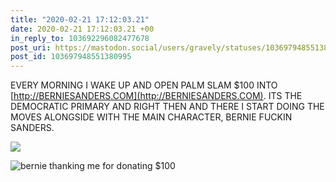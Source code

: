 ```yaml
---
title: "2020-02-21 17:12:03.21"
date: 2020-02-21 17:12:03.21 +00
in_reply_to: 103692296082477678
post_uri: https://mastodon.social/users/gravely/statuses/103697948551380995
post_id: 103697948551380995
---
```

EVERY MORNING I WAKE UP AND OPEN PALM SLAM $100 INTO [http://BERNIESANDERS.COM](http://BERNIESANDERS.COM). ITS THE DEMOCRATIC PRIMARY AND RIGHT THEN AND THERE I START DOING THE MOVES ALONGSIDE WITH THE MAIN CHARACTER, BERNIE FUCKIN SANDERS.


![](/images/25444682.jpg)

![bernie thanking me for donating $100](/images/25444684.jpg)

